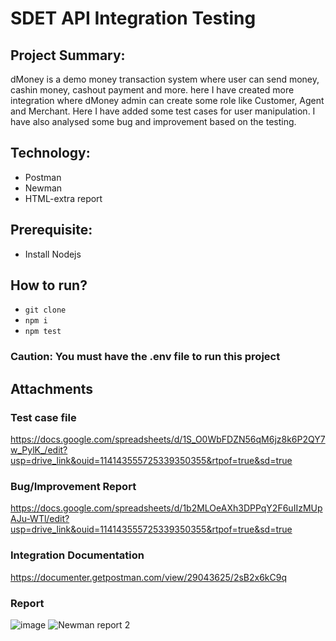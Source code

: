 # SDET API Integration Testing 

## Project Summary:
dMoney is a demo money transaction system where user can send money, cashin money, cashout payment and more. here I have created more integration where dMoney admin can create some role like Customer, Agent and Merchant. Here I have added some test cases for user manipulation. I have also analysed some bug and improvement based on the testing.


## Technology:

- Postman
- Newman
- HTML-extra report

## Prerequisite:

- Install Nodejs

## How to run?

- ``` git clone ```
- ``` npm i ```
- ``` npm test ```

### Caution: You must have the .env file to run this project

## Attachments

### Test case file
https://docs.google.com/spreadsheets/d/1S_O0WbFDZN56qM6jz8k6P2QY7w_PylK_/edit?usp=drive_link&ouid=114143555725339350355&rtpof=true&sd=true

### Bug/Improvement Report
https://docs.google.com/spreadsheets/d/1b2MLOeAXh3DPPqY2F6uIIzMUpAJu-WTl/edit?usp=drive_link&ouid=114143555725339350355&rtpof=true&sd=true

### Integration Documentation
https://documenter.getpostman.com/view/29043625/2sB2x6kC9q

### Report
![image](https://github.com/user-attachments/assets/c4bbd8cd-f685-4762-b3a3-ca889fc639e3)
![Newman report 2](https://github.com/user-attachments/assets/ca330cca-3e4e-4674-95cc-af8c8c48d6c3)

